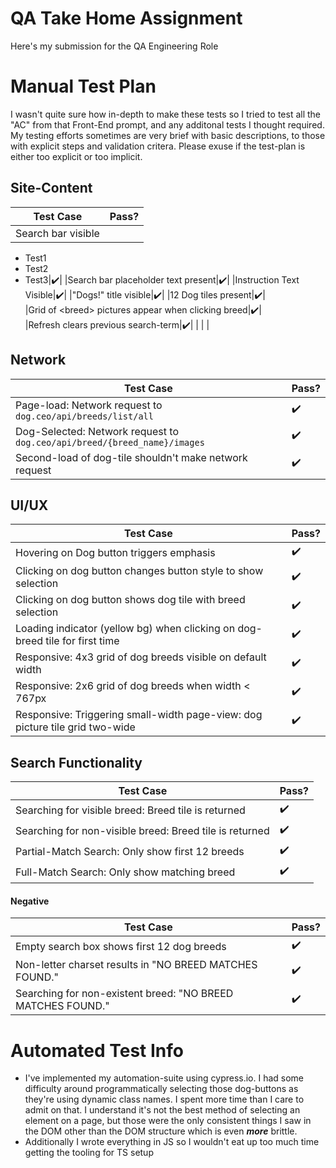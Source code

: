 # QA Take Home Assignment

Here's my submission for the QA Engineering Role

# Manual Test Plan

I wasn't quite sure how in-depth to make these tests so I tried to test all the "AC" from that Front-End prompt, and any additonal tests I thought required. My testing efforts sometimes are very brief with basic descriptions, to those with explicit steps and validation critera. Please exuse if the test-plan is either too explicit or too implicit. 

## Site-Content

|Test Case|Pass?|
|---------|-----|
|Search bar visible
- Test1
- Test2
- Test3|:heavy_check_mark:|
|Search bar placeholder text present|:heavy_check_mark:|
|Instruction Text Visible|:heavy_check_mark:|
|"Dogs!" title visible|:heavy_check_mark:|
|12 Dog tiles present|:heavy_check_mark:|  
|Grid of \<breed\> pictures appear when clicking breed|:heavy_check_mark:|      
|Refresh clears previous search-term|:heavy_check_mark:|                                                                                                                                      |  | | 

## Network

|Test Case|Pass?|
|---------|-----|
|Page-load: Network request to `dog.ceo/api/breeds/list/all`|:heavy_check_mark:|
|Dog-Selected: Network request to `dog.ceo/api/breed/{breed_name}/images`|:heavy_check_mark:|
|Second-load of dog-tile shouldn't make network request|:heavy_check_mark:|



## UI/UX
|Test Case|Pass?|
|---------|-----|
|Hovering on Dog button triggers emphasis|:heavy_check_mark:|      
|Clicking on dog button changes button style to show selection|:heavy_check_mark:|      
|Clicking on dog button shows dog tile with breed selection|:heavy_check_mark:|   
|Loading indicator (yellow bg) when clicking on dog-breed tile for first time|:heavy_check_mark:|      
|Responsive: 4x3 grid of dog breeds visible on default width|:heavy_check_mark:|       
|Responsive: 2x6 grid of dog breeds when width < 767px  |:heavy_check_mark:|    
|Responsive: Triggering small-width page-view: dog picture tile grid two-wide|:heavy_check_mark:|      

## Search Functionality
|Test Case|Pass?|
|---------|-----|
|Searching for visible breed: Breed tile is returned|:heavy_check_mark:|
|Searching for non-visible breed: Breed tile is returned|:heavy_check_mark:|
|Partial-Match Search: Only show first 12 breeds|:heavy_check_mark:|
|Full-Match Search: Only show matching breed|:heavy_check_mark:|

#### Negative
|Test Case|Pass?|
|---------|-----|
|Empty search box shows first 12 dog breeds| :heavy_check_mark:| 
|Non-letter charset results in "NO BREED MATCHES FOUND."|:heavy_check_mark:|
|Searching for non-existent breed: "NO BREED MATCHES FOUND."|:heavy_check_mark:|


# Automated Test Info

 - I've implemented my automation-suite using cypress.io. I had some difficulty around programmatically selecting those dog-buttons as they're using dynamic class names. I spent more time than I care to admit on that. I understand it's not the best method of selecting an element on a page, but those were the only consistent things I saw in the DOM other than the DOM structure which is even ***more*** brittle. 
 - Additionally I wrote everything in JS so I wouldn't eat up too much time getting the tooling for TS setup